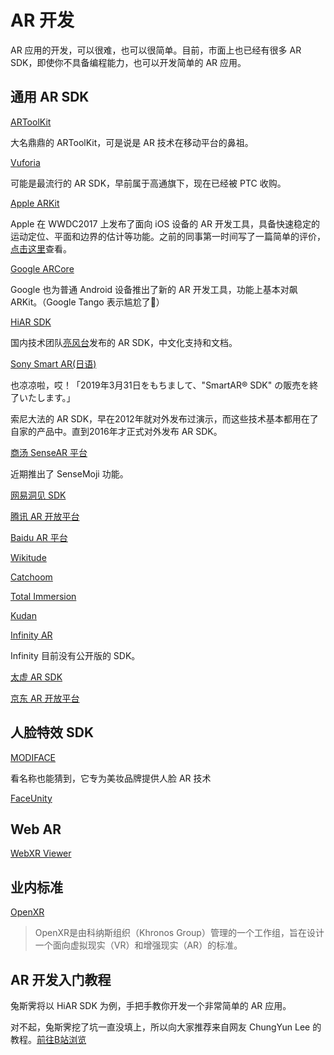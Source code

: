 # AR 开发
AR 应用的开发，可以很难，也可以很简单。目前，市面上也已经有很多 AR SDK，即使你不具备编程能力，也可以开发简单的 AR 应用。

## 通用 AR SDK 

[ARToolKit](https://artoolkit.org/)

大名鼎鼎的 ARToolKit，可是说是 AR 技术在移动平台的鼻祖。

[Vuforia](https://developer.vuforia.com/)

可能是最流行的 AR SDK，早前属于高通旗下，现在已经被 PTC 收购。

[Apple ARKit](https://developer.apple.com/arkit/)

Apple 在 WWDC2017 上发布了面向 iOS 设备的 AR 开发工具，具备快速稳定的运动定位、平面和边界的估计等功能。之前的同事第一时间写了一篇简单的评价，[点击这里](https://www.zhihu.com/question/60726864/answer/179446682)查看。

[Google ARCore](https://developers.google.com/ar/)

Google 也为普通 Android 设备推出了新的 AR 开发工具，功能上基本对飙 ARKit。（Google Tango 表示尴尬了）

[HiAR SDK](https://www.hiscene.com/sdk/)

国内技术团队[亮风台](http://www.hiscene.com)发布的 AR SDK，中文化支持和文档。

[Sony Smart AR(日语)](http://www.sonydna.com/sdna/solution/SmartAR_SDK.html)

也凉凉啦，哎！「2019年3月31日をもちまして、"SmartAR® SDK" の販売を終了いたします。」

索尼大法的 AR SDK，早在2012年就对外发布过演示，而这些技术基本都用在了自家的产品中。直到2016年才正式对外发布 AR SDK。

[商汤 SenseAR 平台](https://www.sensetime.com/internet/89)

近期推出了 SenseMoji 功能。

[网易洞见 SDK](https://dongjian.163.com/)

[腾讯 AR 开放平台](http://tar.qq.com/)

[Baidu AR 平台](http://ar.baidu.com/)

[Wikitude](http://www.wikitude.com/)

[Catchoom](https://catchoom.com/)

[Total Immersion](http://www.t-immersion.com/)

[Kudan](https://www.kudan.eu/)

[Infinity AR](http://www.infinityar.com/zh)

Infinity 目前没有公开版的 SDK。

[太虚 AR SDK](https://www.voidar.net/)

[京东 AR 开放平台](https://ar.jd.com/)


## 人脸特效 SDK

[MODIFACE](http://modiface.com/)

看名称也能猜到，它专为美妆品牌提供人脸 AR 技术

[FaceUnity](https://www.faceunity.com)


## Web AR

[WebXR Viewer](https://github.com/mozilla-mobile/webxr-ios)


## 业内标准

[OpenXR](https://www.khronos.org/openxr)

>OpenXR是由科纳斯组织（Khronos Group）管理的一个工作组，旨在设计一个面向虚拟现实（VR）和增强现实（AR）的标准。


## AR 开发入门教程
兔斯霁将以 HiAR SDK 为例，手把手教你开发一个非常简单的 AR 应用。

对不起，兔斯霁挖了坑一直没填上，所以向大家推荐来自网友 ChungYun Lee 的教程。[前往B站浏览](http://www.bilibili.com/video/av10976373/)
